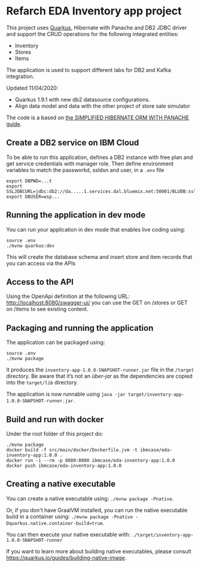 # Refarch EDA Inventory app project

This project uses [Quarkus](https://quarkus.io/), Hibernate with Panache and DB2 JDBC driver and support the CRUD operations for the following integrated entities:

* Inventory
* Stores
* Items

The application is used to support different labs for DB2 and Kafka integration.

Updated 11/04/2020: 

* Quarkus 1.9.1 with new db2 datasource configurations. 
* Align data model and data with the other project of store sale simulator

The code is a based on [the SIMPLIFIED HIBERNATE ORM WITH PANACHE guide](https://quarkus.io/guides/hibernate-orm-panache).

## Create a DB2 service on IBM Cloud

To be able to run this application, defines a DB2 instance with free plan and get service credentials with manager role. Then define environment variables to match the passworkd, ssldsn and user, in a `.env` file

```
export DBPWD=...t
export SSLJDBCURL=jdbc:db2://da.....1.services.dal.bluemix.net:50001/BLUDB:sslConnection=true;
export DBUSER=wsp...
```

## Running the application in dev mode

You can run your application in dev mode that enables live coding using:

```shell
source .env
./mvnw quarkus:dev
```

This will create the database schema and insert store and item records that you can access via the APIs


## Access to the API

Using the OpenApi definition at the following URL: [http://localhost:8080/swagger-ui/](http://localhost:8080/swagger-ui/) you can use the GET on /stores or GET on /items to see existing content.


## Packaging and running the application

The application can be packaged using:

```shell
source .env
./mvnw package
```

It produces the `inventory-app-1.0.0-SNAPSHOT-runner.jar` file in the `/target` directory.
Be aware that it’s not an _über-jar_ as the dependencies are copied into the `target/lib` directory.

The application is now runnable using `java -jar target/inventory-app-1.0.0-SNAPSHOT-runner.jar`.

## Build and run with docker

Under the root folder of this project do:

```shell
./mvnw package
docker build -f src/main/docker/Dockerfile.jvm -t ibmcase/eda-inventory-app:1.0.0 .
docker run -i --rm -p 8080:8080 ibmcase/eda-inventory-app:1.0.0
docker push ibmcase/eda-inventory-app:1.0.0 
```

## Creating a native executable

You can create a native executable using: `./mvnw package -Pnative`.

Or, if you don't have GraalVM installed, you can run the native executable build in a container using: `./mvnw package -Pnative -Dquarkus.native.container-build=true`.

You can then execute your native executable with: `./target/inventory-app-1.0.0-SNAPSHOT-runner`

If you want to learn more about building native executables, please consult https://quarkus.io/guides/building-native-image.